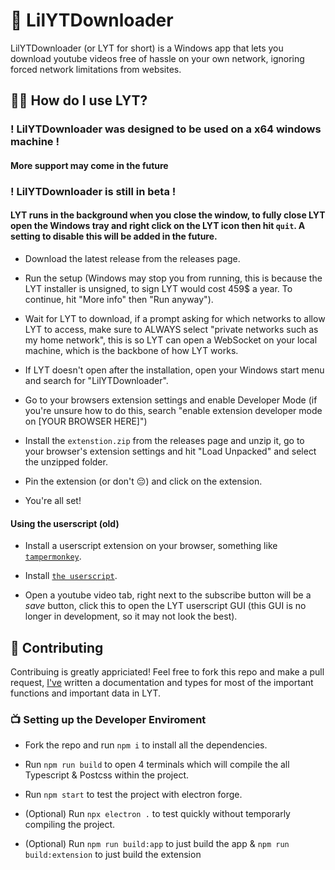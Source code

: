 # 🎥 LilYTDownloader

LilYTDownloader (or LYT for short) is a Windows app that lets you download youtube videos free of hassle on your own network, ignoring forced network limitations from websites.


## 🏃‍♂️ How do I use LYT?

### ! LilYTDownloader was designed to be used on a x64 windows machine !
#### More support may come in the future

### ! LilYTDownloader is still in beta !

#### LYT runs in the background when you close the window, to fully close LYT open the Windows tray and right click on the LYT icon then hit `quit`. A setting to disable this will be added in the future.

* Download the latest release from the releases page.

* Run the setup (Windows may stop you from running, this is because the LYT installer is unsigned, to sign LYT would cost 459$ a year. To continue, hit "More info" then "Run anyway").

* Wait for LYT to download, if a prompt asking for which networks to allow LYT to access, make sure to ALWAYS select "private networks such as my home network", this is so LYT can open a WebSocket on your local machine, which is the backbone of how LYT works.

* If LYT doesn't open after the installation, open your Windows start menu and search for "LilYTDownloader".

* Go to your browsers extension settings and enable Developer Mode (if you're unsure how to do this, search "enable extension developer mode on [YOUR BROWSER HERE]")

* Install the `extenstion.zip` from the releases page and unzip it, go to your browser's extension settings and hit "Load Unpacked" and select the unzipped folder.

* Pin the extension (or don't 😔) and click on the extension.

* You're all set!

#### Using the userscript (old)

* Install a userscript extension on your browser, something like [`tampermonkey`](https://chrome.google.com/webstore/detail/tampermonkey/dhdgffkkebhmkfjojejmpbldmpobfkfo).

* Install [`the userscript`](https://github.com/littlepriceonu/LilYTDownloader/raw/main/userscript/LYT.user.js).

* Open a youtube video tab, right next to the subscribe button will be a *save* button, click this to open the LYT userscript GUI (this GUI is no longer in development, so it may not look the best).

## 🎥 Contributing

Contribuing is greatly appriciated!
Feel free to fork this repo and make a pull request, [I've](https://littlepriceonu.com) written a documentation and types for most of the important functions and important data in LYT.

### 📺 Setting up the Developer Enviroment

* Fork the repo and run `npm i` to install all the dependencies.

* Run `npm run build` to open 4 terminals which will compile the all Typescript & 
Postcss within the project.

* Run `npm start` to test the project with electron forge.

* (Optional) Run `npx electron .` to test quickly without temporarly compiling 
the project.
 
* (Optional) Run `npm run build:app` to just build the app & `npm run build:extension` to just build the extension